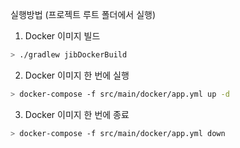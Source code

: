 실행방법 (프로젝트 루트 폴더에서 실행)
1. Docker 이미지 빌드
```bash
> ./gradlew jibDockerBuild
```
     
2. Docker 이미지 한 번에 실행
```bash
> docker-compose -f src/main/docker/app.yml up -d
```
3. Docker 이미지 한 번에 종료
```bash
> docker-compose -f src/main/docker/app.yml down
```